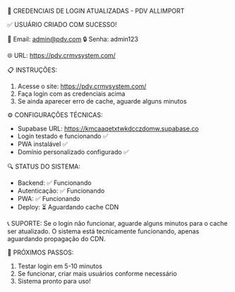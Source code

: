 🔑 CREDENCIAIS DE LOGIN ATUALIZADAS - PDV ALLIMPORT

✅ USUÁRIO CRIADO COM SUCESSO!

📧 Email: admin@pdv.com
🔒 Senha: admin123

🌐 URL: https://pdv.crmvsystem.com/

📋 INSTRUÇÕES:
1. Acesse o site: https://pdv.crmvsystem.com/
2. Faça login com as credenciais acima
3. Se ainda aparecer erro de cache, aguarde alguns minutos

⚙️ CONFIGURAÇÕES TÉCNICAS:
- Supabase URL: https://kmcaaqetxtwkdcczdomw.supabase.co
- Login testado e funcionando ✅
- PWA instalável ✅
- Domínio personalizado configurado ✅

🔍 STATUS DO SISTEMA:
- Backend: ✅ Funcionando
- Autenticação: ✅ Funcionando  
- PWA: ✅ Funcionando
- Deploy: ⏳ Aguardando cache CDN

📞 SUPORTE:
Se o login não funcionar, aguarde alguns minutos para o cache ser atualizado.
O sistema está tecnicamente funcionando, apenas aguardando propagação do CDN.

🎯 PRÓXIMOS PASSOS:
1. Testar login em 5-10 minutos
2. Se funcionar, criar mais usuários conforme necessário
3. Sistema pronto para uso!
